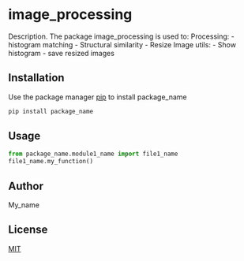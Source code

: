 # image_processing

Description. 
The package image_processing is used to:
	Processing:
		- histogram matching 
		- Structural similarity
		- Resize Image
	utils:
		- Show histogram
		- save resized images

## Installation

Use the package manager [pip](https://pip.pypa.io/en/stable/) to install package_name

```bash
pip install package_name
```

## Usage

```python
from package_name.module1_name import file1_name
file1_name.my_function()
```

## Author
My_name

## License
[MIT](https://choosealicense.com/licenses/mit/)